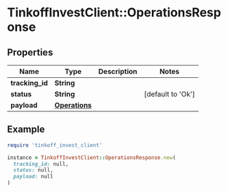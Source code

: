 # TinkoffInvestClient::OperationsResponse

## Properties

| Name | Type | Description | Notes |
| ---- | ---- | ----------- | ----- |
| **tracking_id** | **String** |  |  |
| **status** | **String** |  | [default to &#39;Ok&#39;] |
| **payload** | [**Operations**](Operations.md) |  |  |

## Example

```ruby
require 'tinkoff_invest_client'

instance = TinkoffInvestClient::OperationsResponse.new(
  tracking_id: null,
  status: null,
  payload: null
)
```

